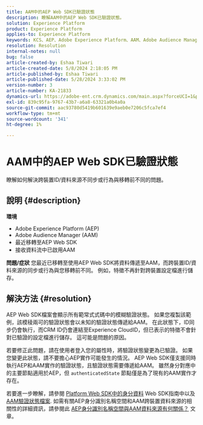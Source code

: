 ```yaml
---
title: AAM中的AEP Web SDK已驗證狀態
description: 瞭解AAM中的AEP Web SDK已驗證狀態。
solution: Experience Platform
product: Experience Platform
applies-to: Experience Platform
keywords: KCS、AEP、Adobe Experience Platform、AAM、Adobe Audience Manager、驗證狀態、身分對應、Web SDK、疑難排解
resolution: Resolution
internal-notes: null
bug: false
article-created-by: Eshaa Tiwari
article-created-date: 5/8/2024 2:18:05 PM
article-published-by: Eshaa Tiwari
article-published-date: 5/28/2024 3:33:02 PM
version-number: 3
article-number: KA-21833
dynamics-url: https://adobe-ent.crm.dynamics.com/main.aspx?forceUCI=1&pagetype=entityrecord&etn=knowledgearticle&id=047c63c6-450d-ef11-9f8a-6045bd0201f5
exl-id: 839c95fa-9767-43b7-a6a8-63321a0b4a0a
source-git-commit: aac93780d5419b601639e9aeb0e7206c5fca7ef4
workflow-type: tm+mt
source-wordcount: '341'
ht-degree: 1%

---
```


# AAM中的AEP Web SDK已驗證狀態


瞭解如何解決跨裝置ID/資料來源不同步或行為與移轉前不同的問題。

## 說明 {#description}

<b>環境</b>
- Adobe Experience Platform (AEP)
- Adobe Audience Manager (AAM)
- 最近移轉至AEP Web SDK
- 接收資料流中已啟用AAM

<b>問題/症狀</b>
您最近已移轉至使用AEP Web SDK將資料傳遞至AAM，而跨裝置ID/資料來源的同步或行為與您移轉前不同。 例如，特徵不再針對跨裝置設定檔進行儲存。


## 解決方法 {#resolution}


AEP Web SDK檔案會顯示所有範常式式碼中的模糊驗證狀態。 如果您複製該範例，該模稜兩可的驗證狀態會以未知的驗證狀態傳遞給AAM。 在此狀態下，ID同步仍會執行，而CRM ID仍會連結至Experience CloudID，但已表示的特徵不會針對已驗證的設定檔進行儲存。 這可能是問題的原因。

若要修正此問題，請在使用者登入您的屬性時，將驗證狀態變更為已驗證。 如果您變更此狀態，請不要擔心AEP實作可能發生的情況。 AEP Web SDK僅支援同時執行AEP和AAM實作的驗證狀態，且驗證狀態需要傳遞給AAM。 雖然身分對應中的主要節點適用於AEP，但 `authenticatedState` 節點僅是為了現有的AAM實作才存在。

若要進一步瞭解，請參閱 [Platform Web SDK中的身分資料](https://experienceleague.adobe.com/docs/experience-platform/edge/identity/overview.html) Web SDK指南中以及 [AAM驗證狀態檔案](https://experienceleague.adobe.com/docs/id-service/using/reference/authenticated-state.html?lang=zh-Hant). 如需有關AEP身分識別名稱空間和AAM跨裝置資料來源的相關性的詳細資訊，請參閱此 [AEP身分識別名稱空間與AAM資料來源有何關係？](https://experienceleague.adobe.com/docs/experience-cloud-kcs/kbarticles/KA-21305.html?lang=zh-Hant) 文章。
